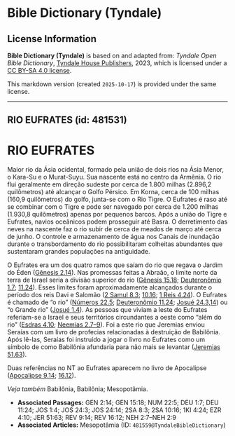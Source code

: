 # Bible Dictionary (Tyndale)

## License Information

**Bible Dictionary (Tyndale)** is based on and adapted from: _Tyndale Open Bible Dictionary_, [Tyndale House Publishers](https://tyndaleopenresources.com/), 2023, which is licensed under a [CC BY-SA 4.0 license](https://creativecommons.org/licenses/by-sa/4.0/legalcode.en).

This markdown version (created `2025-10-17`) is provided under the same license.



--------------------------------

## RIO EUFRATES (id: 481531)

RIO EUFRATES
============

Maior rio da Ásia ocidental, formado pela união de dois rios na Ásia Menor, o Kara\-Su e o Murat\-Suyu. Sua nascente está no centro da Armênia. O rio flui geralmente em direção sudeste por cerca de 1\.800 milhas (2\.896,2 quilômetros) até alcançar o Golfo Pérsico. Em Korna, cerca de 100 milhas (160,9 quilômetros) do golfo, junta\-se com o Rio Tigre. O Eufrates é raso até se combinar com o Tigre e pode ser navegado por cerca de 1\.200 milhas (1\.930,8 quilômetros) apenas por pequenos barcos. Após a união do Tigre e Eufrates, navios oceânicos podem prosseguir até Basra. O derretimento das neves na nascente faz o rio subir de cerca de meados de março até cerca de junho. O controle e armazenamento de água nos Canais de inundação durante o transbordamento do rio possibilitaram colheitas abundantes que sustentaram grandes populações na antiguidade.

O Eufrates era um dos quatro ramos que saíam do rio que regava o Jardim do Éden ([Gênesis 2\.14](https://ref.ly/Gen2:14)). Nas promessas feitas a Abraão, o limite norte da terra de Israel seria a divisão superior do rio ([Gênesis 15\.18](https://ref.ly/Gen15:18); [Deuteronômio 1\.7](https://ref.ly/Deut1:7); [11\.24](https://ref.ly/Deut11:24)). Esses limites foram aproximadamente alcançados durante o período dos reis Davi e Salomão ([2 Samul 8\.3](https://ref.ly/2Sam8:3); [10\.16](https://ref.ly/2Sam10:16); [1 Reis 4\.24](https://ref.ly/1Kgs4:24)). O Eufrates é chamado de “o rio” ([Números 22\.5](https://ref.ly/Num22:5); [Deuteronômio 11\.24](https://ref.ly/Deut11:24); [Josué 24\.3,14](https://ref.ly/Josh24:3,Josh24:14)) ou “o Grande rio” ([Josué 1\.4](https://ref.ly/Josh1:4)). As pessoas que viviam a leste do Eufrates referiam\-se a Israel e seus territórios circundantes a oeste como “além do rio” ([Esdras 4\.10](https://ref.ly/Ezra4:10); [Neemias 2\.7–9](https://ref.ly/Neh2:7-Neh2:9)). Foi a este rio que Jeremias enviou Seraías com um livro de profecias relacionadas à destruição de Babilônia. Após lê\-las, Seraías foi instruído a jogar o livro no Eufrates como um símbolo de como Babilônia afundaria para não mais se levantar ([Jeremias 51\.63](https://ref.ly/Jer51:63)).

Duas referências no NT ao Eufrates aparecem no livro de Apocalipse ([Apocalipse 9\.14](https://ref.ly/Rev9:14); [16\.12](https://ref.ly/Rev16:12)).

*Veja também* Babilônia, Babilônia; Mesopotâmia.

* **Associated Passages:** GEN 2:14; GEN 15:18; NUM 22:5; DEU 1:7; DEU 11:24; JOS 1:4; JOS 24:3; JOS 24:14; 2SA 8:3; 2SA 10:16; 1KI 4:24; EZR 4:10; JER 51:63; REV 9:14; REV 16:12; NEH 2:7–NEH 2:9
* **Associated Articles:** Mesopotâmia (ID: `481559@TyndaleBibleDictionary`)

